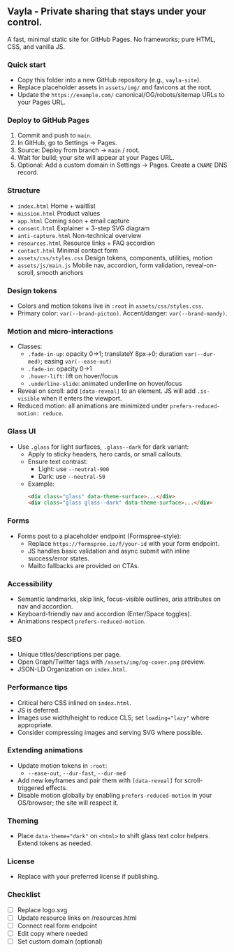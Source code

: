 ## Vayla - Private sharing that stays under your control.

A fast, minimal static site for GitHub Pages. No frameworks; pure HTML, CSS, and vanilla JS.

### Quick start

- Copy this folder into a new GitHub repository (e.g., `vayla-site`).
- Replace placeholder assets in `assets/img/` and favicons at the root.
- Update the `https://example.com/` canonical/OG/robots/sitemap URLs to your Pages URL.

### Deploy to GitHub Pages

1. Commit and push to `main`.
2. In GitHub, go to Settings → Pages.
3. Source: Deploy from branch → `main` / root.
4. Wait for build; your site will appear at your Pages URL.
5. Optional: Add a custom domain in Settings → Pages. Create a `CNAME` DNS record.

### Structure

- `index.html` Home + waitlist
- `mission.html` Product values
- `app.html` Coming soon + email capture
- `consent.html` Explainer + 3-step SVG diagram
- `anti-capture.html` Non-technical overview
- `resources.html` Resource links + FAQ accordion
- `contact.html` Minimal contact form
- `assets/css/styles.css` Design tokens, components, utilities, motion
- `assets/js/main.js` Mobile nav, accordion, form validation, reveal-on-scroll, smooth anchors

### Design tokens

- Colors and motion tokens live in `:root` in `assets/css/styles.css`.
- Primary color: `var(--brand-picton)`. Accent/danger: `var(--brand-mandy)`.

### Motion and micro-interactions

- Classes:
  - `.fade-in-up`: opacity 0→1; translateY 8px→0; duration `var(--dur-med)`; easing `var(--ease-out)`
  - `.fade-in`: opacity 0→1
  - `.hover-lift`: lift on hover/focus
  - `.underline-slide`: animated underline on hover/focus
- Reveal on scroll: add `[data-reveal]` to an element. JS will add `.is-visible` when it enters the viewport.
- Reduced motion: all animations are minimized under `prefers-reduced-motion: reduce`.

### Glass UI

- Use `.glass` for light surfaces, `.glass--dark` for dark variant:
  - Apply to sticky headers, hero cards, or small callouts.
  - Ensure text contrast:
    - Light: use `--neutral-900`
    - Dark: use `--neutral-50`
  - Example:
    ```html
    <div class="glass" data-theme-surface>...</div>
    <div class="glass glass--dark" data-theme-surface>...</div>
    ```

### Forms

- Forms post to a placeholder endpoint (Formspree-style):
  - Replace `https://formspree.io/f/your-id` with your form endpoint.
  - JS handles basic validation and async submit with inline success/error states.
  - Mailto fallbacks are provided on CTAs.

### Accessibility

- Semantic landmarks, skip link, focus-visible outlines, aria attributes on nav and accordion.
- Keyboard-friendly nav and accordion (Enter/Space toggles).
- Animations respect `prefers-reduced-motion`.

### SEO

- Unique titles/descriptions per page.
- Open Graph/Twitter tags with `/assets/img/og-cover.png` preview.
- JSON-LD Organization on `index.html`.

### Performance tips

- Critical hero CSS inlined on `index.html`.
- JS is deferred.
- Images use width/height to reduce CLS; set `loading="lazy"` where appropriate.
- Consider compressing images and serving SVG where possible.

### Extending animations

- Update motion tokens in `:root`:
  - `--ease-out`, `--dur-fast`, `--dur-med`
- Add new keyframes and pair them with `[data-reveal]` for scroll-triggered effects.
- Disable motion globally by enabling `prefers-reduced-motion` in your OS/browser; the site will respect it.

### Theming

- Place `data-theme="dark"` on `<html>` to shift glass text color helpers. Extend tokens as needed.

### License

- Replace with your preferred license if publishing.

### Checklist

- [ ] Replace logo.svg
- [ ] Update resource links on /resources.html
- [ ] Connect real form endpoint
- [ ] Edit copy where needed
- [ ] Set custom domain (optional)
